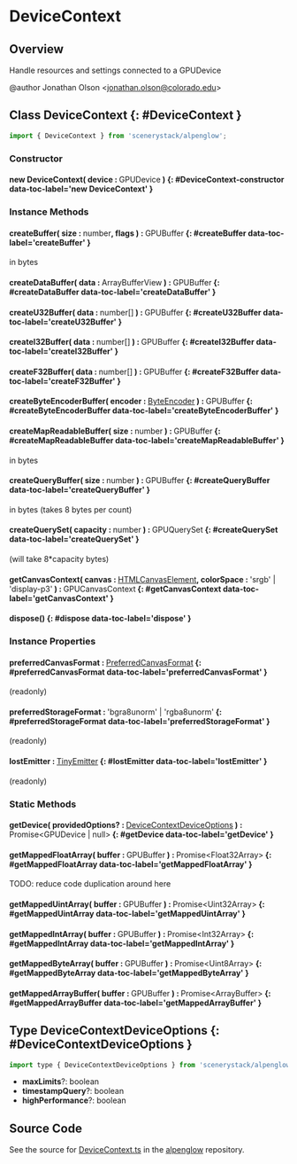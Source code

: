 # DeviceContext

## Overview

Handle resources and settings connected to a GPUDevice

@author Jonathan Olson &lt;jonathan.olson@colorado.edu&gt;

## Class DeviceContext {: #DeviceContext }


```js
import { DeviceContext } from 'scenerystack/alpenglow';
```
### Constructor

#### new DeviceContext( device : <span style="font-weight: 400;">GPUDevice</span> ) {: #DeviceContext-constructor data-toc-label='new DeviceContext' }

### Instance Methods

#### createBuffer( size : <span style="font-weight: 400;"><span style="color: hsla(calc(var(--md-hue) + 180deg),80%,40%,1);">number</span></span>, flags ) : <span style="font-weight: 400;">GPUBuffer</span> {: #createBuffer data-toc-label='createBuffer' }

in bytes

#### createDataBuffer( data : <span style="font-weight: 400;">ArrayBufferView</span> ) : <span style="font-weight: 400;">GPUBuffer</span> {: #createDataBuffer data-toc-label='createDataBuffer' }

#### createU32Buffer( data : <span style="font-weight: 400;"><span style="color: hsla(calc(var(--md-hue) + 180deg),80%,40%,1);">number</span>[]</span> ) : <span style="font-weight: 400;">GPUBuffer</span> {: #createU32Buffer data-toc-label='createU32Buffer' }

#### createI32Buffer( data : <span style="font-weight: 400;"><span style="color: hsla(calc(var(--md-hue) + 180deg),80%,40%,1);">number</span>[]</span> ) : <span style="font-weight: 400;">GPUBuffer</span> {: #createI32Buffer data-toc-label='createI32Buffer' }

#### createF32Buffer( data : <span style="font-weight: 400;"><span style="color: hsla(calc(var(--md-hue) + 180deg),80%,40%,1);">number</span>[]</span> ) : <span style="font-weight: 400;">GPUBuffer</span> {: #createF32Buffer data-toc-label='createF32Buffer' }

#### createByteEncoderBuffer( encoder : <span style="font-weight: 400;">[ByteEncoder](../alpenglow/ByteEncoder.md)</span> ) : <span style="font-weight: 400;">GPUBuffer</span> {: #createByteEncoderBuffer data-toc-label='createByteEncoderBuffer' }

#### createMapReadableBuffer( size : <span style="font-weight: 400;"><span style="color: hsla(calc(var(--md-hue) + 180deg),80%,40%,1);">number</span></span> ) : <span style="font-weight: 400;">GPUBuffer</span> {: #createMapReadableBuffer data-toc-label='createMapReadableBuffer' }

in bytes

#### createQueryBuffer( size : <span style="font-weight: 400;"><span style="color: hsla(calc(var(--md-hue) + 180deg),80%,40%,1);">number</span></span> ) : <span style="font-weight: 400;">GPUBuffer</span> {: #createQueryBuffer data-toc-label='createQueryBuffer' }

in bytes (takes 8 bytes per count)

#### createQuerySet( capacity : <span style="font-weight: 400;"><span style="color: hsla(calc(var(--md-hue) + 180deg),80%,40%,1);">number</span></span> ) : <span style="font-weight: 400;">GPUQuerySet</span> {: #createQuerySet data-toc-label='createQuerySet' }

(will take 8*capacity bytes)

#### getCanvasContext( canvas : <span style="font-weight: 400;">[HTMLCanvasElement](https://developer.mozilla.org/en-US/docs/Web/API/HTMLCanvasElement)</span>, colorSpace : <span style="font-weight: 400;">'srgb' | 'display-p3'</span> ) : <span style="font-weight: 400;">GPUCanvasContext</span> {: #getCanvasContext data-toc-label='getCanvasContext' }

#### dispose() {: #dispose data-toc-label='dispose' }

### Instance Properties

#### preferredCanvasFormat : <span style="font-weight: 400;">[PreferredCanvasFormat](../alpenglow/WebGPUAPI.md#PreferredCanvasFormat)</span> {: #preferredCanvasFormat data-toc-label='preferredCanvasFormat' }

(readonly)

#### preferredStorageFormat : <span style="font-weight: 400;">'bgra8unorm' | 'rgba8unorm'</span> {: #preferredStorageFormat data-toc-label='preferredStorageFormat' }

(readonly)

#### lostEmitter : <span style="font-weight: 400;">[TinyEmitter](../axon/TinyEmitter.md)</span> {: #lostEmitter data-toc-label='lostEmitter' }

(readonly)

### Static Methods

#### getDevice( providedOptions? : <span style="font-weight: 400;">[DeviceContextDeviceOptions](../alpenglow/DeviceContext.md#DeviceContextDeviceOptions)</span> ) : <span style="font-weight: 400;">Promise&lt;GPUDevice | <span style="color: hsla(calc(var(--md-hue) + 180deg),80%,40%,1);">null</span>&gt;</span> {: #getDevice data-toc-label='getDevice' }

#### getMappedFloatArray( buffer : <span style="font-weight: 400;">GPUBuffer</span> ) : <span style="font-weight: 400;">Promise&lt;Float32Array&gt;</span> {: #getMappedFloatArray data-toc-label='getMappedFloatArray' }

TODO: reduce code duplication around here

#### getMappedUintArray( buffer : <span style="font-weight: 400;">GPUBuffer</span> ) : <span style="font-weight: 400;">Promise&lt;Uint32Array&gt;</span> {: #getMappedUintArray data-toc-label='getMappedUintArray' }

#### getMappedIntArray( buffer : <span style="font-weight: 400;">GPUBuffer</span> ) : <span style="font-weight: 400;">Promise&lt;Int32Array&gt;</span> {: #getMappedIntArray data-toc-label='getMappedIntArray' }

#### getMappedByteArray( buffer : <span style="font-weight: 400;">GPUBuffer</span> ) : <span style="font-weight: 400;">Promise&lt;Uint8Array&gt;</span> {: #getMappedByteArray data-toc-label='getMappedByteArray' }

#### getMappedArrayBuffer( buffer : <span style="font-weight: 400;">GPUBuffer</span> ) : <span style="font-weight: 400;">Promise&lt;ArrayBuffer&gt;</span> {: #getMappedArrayBuffer data-toc-label='getMappedArrayBuffer' }



## Type DeviceContextDeviceOptions {: #DeviceContextDeviceOptions }


```js
import type { DeviceContextDeviceOptions } from 'scenerystack/alpenglow';
```


- **maxLimits**?: <span style="color: hsla(calc(var(--md-hue) + 180deg),80%,40%,1);">boolean</span>
- **timestampQuery**?: <span style="color: hsla(calc(var(--md-hue) + 180deg),80%,40%,1);">boolean</span>
- **highPerformance**?: <span style="color: hsla(calc(var(--md-hue) + 180deg),80%,40%,1);">boolean</span>




## Source Code

See the source for [DeviceContext.ts](https://github.com/phetsims/alpenglow/blob/main/js/webgpu/compute/DeviceContext.ts) in the [alpenglow](https://github.com/phetsims/alpenglow) repository.
